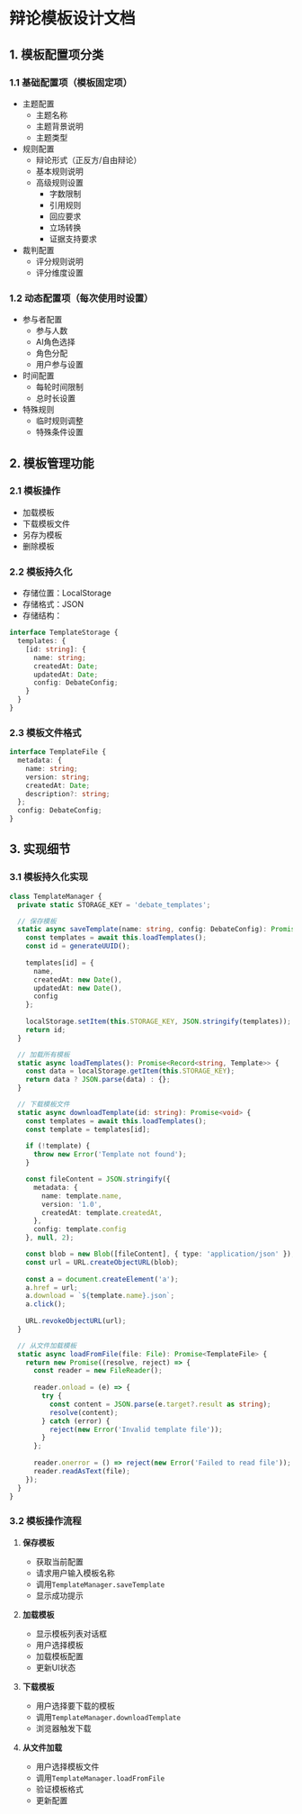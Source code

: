 # 辩论模板设计文档

## 1. 模板配置项分类

### 1.1 基础配置项（模板固定项）
- 主题配置
  - 主题名称
  - 主题背景说明
  - 主题类型
- 规则配置
  - 辩论形式（正反方/自由辩论）
  - 基本规则说明
  - 高级规则设置
    - 字数限制
    - 引用规则
    - 回应要求
    - 立场转换
    - 证据支持要求
- 裁判配置
  - 评分规则说明
  - 评分维度设置

### 1.2 动态配置项（每次使用时设置）
- 参与者配置
  - 参与人数
  - AI角色选择
  - 角色分配
  - 用户参与设置
- 时间配置
  - 每轮时间限制
  - 总时长设置
- 特殊规则
  - 临时规则调整
  - 特殊条件设置

## 2. 模板管理功能

### 2.1 模板操作
- 加载模板
- 下载模板文件
- 另存为模板
- 删除模板

### 2.2 模板持久化
- 存储位置：LocalStorage
- 存储格式：JSON
- 存储结构：
```typescript
interface TemplateStorage {
  templates: {
    [id: string]: {
      name: string;
      createdAt: Date;
      updatedAt: Date;
      config: DebateConfig;
    }
  }
}
```

### 2.3 模板文件格式
```typescript
interface TemplateFile {
  metadata: {
    name: string;
    version: string;
    createdAt: Date;
    description?: string;
  };
  config: DebateConfig;
}
```

## 3. 实现细节

### 3.1 模板持久化实现
```typescript
class TemplateManager {
  private static STORAGE_KEY = 'debate_templates';

  // 保存模板
  static async saveTemplate(name: string, config: DebateConfig): Promise<string> {
    const templates = await this.loadTemplates();
    const id = generateUUID();
    
    templates[id] = {
      name,
      createdAt: new Date(),
      updatedAt: new Date(),
      config
    };
    
    localStorage.setItem(this.STORAGE_KEY, JSON.stringify(templates));
    return id;
  }

  // 加载所有模板
  static async loadTemplates(): Promise<Record<string, Template>> {
    const data = localStorage.getItem(this.STORAGE_KEY);
    return data ? JSON.parse(data) : {};
  }

  // 下载模板文件
  static async downloadTemplate(id: string): Promise<void> {
    const templates = await this.loadTemplates();
    const template = templates[id];
    
    if (!template) {
      throw new Error('Template not found');
    }

    const fileContent = JSON.stringify({
      metadata: {
        name: template.name,
        version: '1.0',
        createdAt: template.createdAt,
      },
      config: template.config
    }, null, 2);

    const blob = new Blob([fileContent], { type: 'application/json' });
    const url = URL.createObjectURL(blob);
    
    const a = document.createElement('a');
    a.href = url;
    a.download = `${template.name}.json`;
    a.click();
    
    URL.revokeObjectURL(url);
  }

  // 从文件加载模板
  static async loadFromFile(file: File): Promise<TemplateFile> {
    return new Promise((resolve, reject) => {
      const reader = new FileReader();
      
      reader.onload = (e) => {
        try {
          const content = JSON.parse(e.target?.result as string);
          resolve(content);
        } catch (error) {
          reject(new Error('Invalid template file'));
        }
      };
      
      reader.onerror = () => reject(new Error('Failed to read file'));
      reader.readAsText(file);
    });
  }
}
```

### 3.2 模板操作流程

1. **保存模板**
   - 获取当前配置
   - 请求用户输入模板名称
   - 调用`TemplateManager.saveTemplate`
   - 显示成功提示

2. **加载模板**
   - 显示模板列表对话框
   - 用户选择模板
   - 加载模板配置
   - 更新UI状态

3. **下载模板**
   - 用户选择要下载的模板
   - 调用`TemplateManager.downloadTemplate`
   - 浏览器触发下载

4. **从文件加载**
   - 用户选择模板文件
   - 调用`TemplateManager.loadFromFile`
   - 验证模板格式
   - 更新配置 